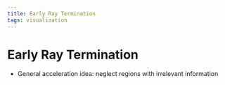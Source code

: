 ```yaml
---
title: Early Ray Termination
tags: visualization
---
```


# Early Ray Termination
- General acceleration idea: neglect regions with irrelevant information




